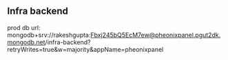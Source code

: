 ## Infra backend 



prod db url: 
mongodb+srv://rakeshgupta:Fbxj245bQ5EcM7ew@pheonixpanel.pgut2dk.mongodb.net/infra-backend?retryWrites=true&w=majority&appName=pheonixpanel
